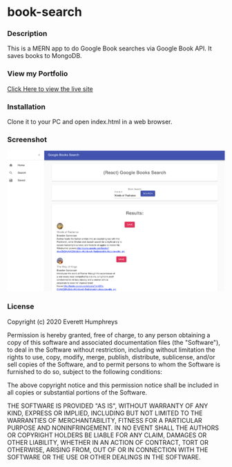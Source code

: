 # book-search

### Description
This is a MERN app to do Google Book searches via Google Book API. It saves books to MongoDB.

### View my Portfolio
[Click Here to view the live site](https://reactbook-search.herokuapp.com/)

### Installation
Clone it to your PC and open index.html in a web browser.

### Screenshot
![Screenshot](./public/screenshot.png)


### License
Copyright (c) 2020 Everett Humphreys

Permission is hereby granted, free of charge, to any person obtaining a copy
of this software and associated documentation files (the "Software"), to deal
in the Software without restriction, including without limitation the rights
to use, copy, modify, merge, publish, distribute, sublicense, and/or sell
copies of the Software, and to permit persons to whom the Software is
furnished to do so, subject to the following conditions:

The above copyright notice and this permission notice shall be included in all
copies or substantial portions of the Software.

THE SOFTWARE IS PROVIDED "AS IS", WITHOUT WARRANTY OF ANY KIND, EXPRESS OR
IMPLIED, INCLUDING BUT NOT LIMITED TO THE WARRANTIES OF MERCHANTABILITY,
FITNESS FOR A PARTICULAR PURPOSE AND NONINFRINGEMENT. IN NO EVENT SHALL THE
AUTHORS OR COPYRIGHT HOLDERS BE LIABLE FOR ANY CLAIM, DAMAGES OR OTHER
LIABILITY, WHETHER IN AN ACTION OF CONTRACT, TORT OR OTHERWISE, ARISING FROM,
OUT OF OR IN CONNECTION WITH THE SOFTWARE OR THE USE OR OTHER DEALINGS IN THE
SOFTWARE.
